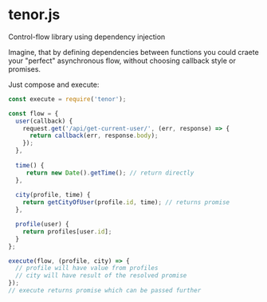 # tenor.js
Control-flow library using dependency injection 

Imagine, that by defining dependencies between functions you could craete your "perfect" asynchronous flow, without choosing callback style or promises.

Just compose and execute:

```javascript
const execute = require('tenor');

const flow = {
  user(callback) {
    request.get('/api/get-current-user/', (err, response) => {
      return callback(err, response.body);
    });
  },
  
  time() {
     return new Date().getTime(); // return directly
  },
  
  city(profile, time) {
    return getCityOfUser(profile.id, time); // returns promise
  },

  profile(user) {
    return profiles[user.id];
  }
};

execute(flow, (profile, city) => {
  // profile will have value from profiles
  // city will have result of the resolved promise
});
// execute returns promise which can be passed further
```

